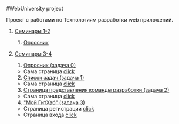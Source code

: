 #WebUniversity project

Проект с работами по Технологиям разработки web приложений.

1. [Семинары 1-2](./Lessons1-2)
    1. [Опросник](./Lessons1-2/asks.html)

2. [Семинары 3-4](./Lessons3-4)
    1. [Опросник (задача 0)](./Lessons3-4/pool)
   * Сама страница [click](./Lessons3-4/pool/bootstrap-pool.html)
    2. [Список задач (задача 1)](./Lessons3-4/tasks)
   * Сама страница [click](./Lessons3-4/tasks/index.html)
    3. [Страница представления команды разработки (задача 2)](./Lessons3-4/team)
   * Сама страница [click](./Lessons3-4/team/index.html)
    4. ["Мой ГитХаб" (задача 3)](./Lessons3-4/MyGitHub)
   * Страница регистрации [click](./Lessons3-4/MyGitHub/index.html)
   * Страница входа [click](./Lessons3-4/MyGitHub/sign-in-page.html)
